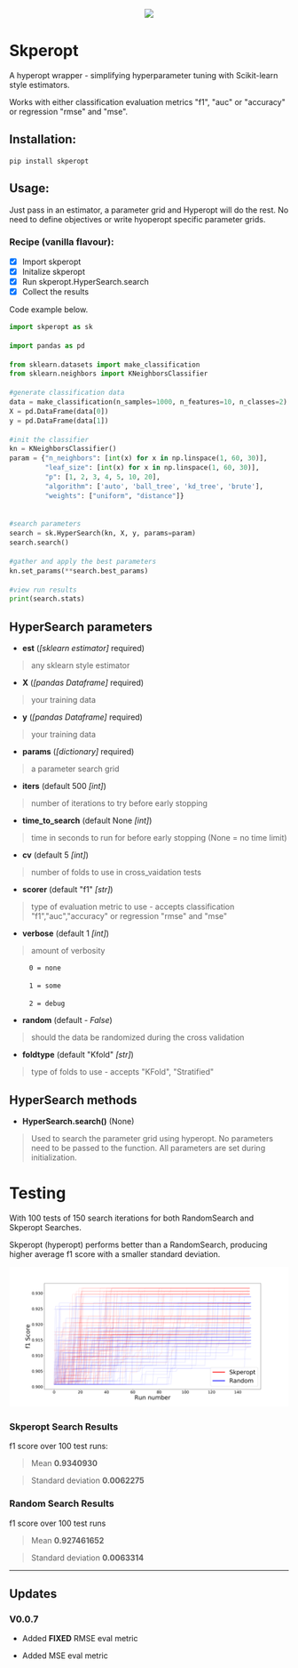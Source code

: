 
<p align="center"> 
<img src="https://github.com/lewis-morris/Skperopt/blob/master/images/logo.png?raw=true">
</p>

# Skperopt
 
A hyperopt wrapper - simplifying hyperparameter tuning with Scikit-learn style estimators.

Works with either classification evaluation metrics "f1", "auc" or "accuracy" or regression "rmse" and "mse".

## Installation:

```
pip install skperopt
```

## Usage:

Just pass in an estimator, a parameter grid and Hyperopt will do the rest. No need to define objectives or write hyoperopt specific parameter grids. 

### Recipe (vanilla flavour):

- [x]  Import skperopt
- [x]  Initalize skperopt 
- [x]  Run skperopt.HyperSearch.search
- [x]  Collect the results

Code example below.

```python
import skperopt as sk

import pandas as pd

from sklearn.datasets import make_classification
from sklearn.neighbors import KNeighborsClassifier

#generate classification data
data = make_classification(n_samples=1000, n_features=10, n_classes=2)
X = pd.DataFrame(data[0])
y = pd.DataFrame(data[1])

#init the classifier
kn = KNeighborsClassifier()
param = {"n_neighbors": [int(x) for x in np.linspace(1, 60, 30)],
         "leaf_size": [int(x) for x in np.linspace(1, 60, 30)],
         "p": [1, 2, 3, 4, 5, 10, 20],
         "algorithm": ['auto', 'ball_tree', 'kd_tree', 'brute'],
         "weights": ["uniform", "distance"]}


#search parameters
search = sk.HyperSearch(kn, X, y, params=param)
search.search()

#gather and apply the best parameters
kn.set_params(**search.best_params)

#view run results
print(search.stats)


```

## HyperSearch parameters

* **est** (*[sklearn estimator]* required) 
> any sklearn style estimator

* **X** (*[pandas Dataframe]* required) 
> your training data

* **y** (*[pandas Dataframe]* required) 
> your training data

* **params** (*[dictionary]* required) 
> a parameter search grid 

* **iters** (default 500 *[int]*) 
> number of iterations to try before early stopping

* **time_to_search** (default None *[int]*) 
> time in seconds to run for before early stopping (None = no time limit)

* **cv** (default 5 *[int]*) 
> number of folds to use in cross_vaidation tests

* **scorer** (default "f1" *[str]*) 
> type of evaluation metric to use - accepts classification "f1","auc","accuracy" or regression "rmse" and "mse"

* **verbose** (default 1 *[int]*) 
> amount of verbosity 

         0 = none 
         
         1 = some 
         
         2 = debug

* **random** (default - *False*) 
> should the data be randomized during the cross validation

* **foldtype** (default "Kfold" *[str]*) 
> type of folds to use - accepts "KFold", "Stratified"

## HyperSearch methods 

* **HyperSearch.search()** (None) 
> Used to search the parameter grid using hyperopt. No parameters need to be passed to the function. All parameters are set during initialization.


# Testing

With 100 tests of 150 search iterations for both RandomSearch and Skperopt Searches.

Skperopt (hyperopt) performs better than a RandomSearch, producing higher average f1 score with a smaller standard deviation.


![alt chart](./chart.png "Logo Title Text 1")

### Skperopt Search Results 

f1 score over 100 test runs:

> Mean **0.9340930**

> Standard deviation **0.0062275**


### Random Search Results

f1 score over 100 test runs 

> Mean **0.927461652**

> Standard deviation **0.0063314**


----------------------------------------------------------------------------


## Updates

### V0.0.7

* Added **FIXED** RMSE eval metric 

* Added MSE eval metric 
         
